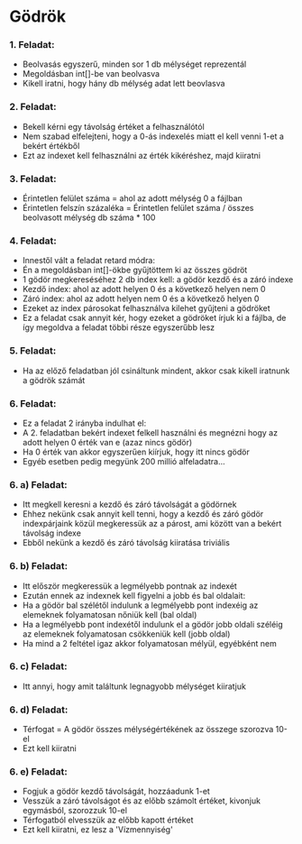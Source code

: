 # Gödrök

### 1. Feladat:
- Beolvasás egyszerű, minden sor 1 db mélységet reprezentál
- Megoldásban int[]-be van beolvasva
- Kikell iratni, hogy hány db mélység adat lett beovlasva

### 2. Feladat:
- Bekell kérni egy távolság értéket a felhasználótól
- Nem szabad elfelejteni, hogy a 0-ás indexelés miatt el kell venni 1-et a bekért értékből
- Ezt az indexet kell felhasználni az érték kikéréshez, majd kiiratni

### 3. Feladat:
- Érintetlen felület száma = ahol az adott mélység 0 a fájlban
- Érintetlen felszín százaléka = Érintetlen felület száma / összes beolvasott mélység db száma * 100

### 4. Feladat:
- Innestől vált a feladat retard módra:
- Én a megoldásban int[]-ökbe gyűjtöttem ki az összes gödröt
- 1 gödör megkereséséhez 2 db index kell: a gödör kezdő és a záró indexe
- Kezdő index: ahol az adott helyen 0 és a következő helyen nem 0
- Záró index: ahol az adott helyen nem 0 és a következő helyen 0
- Ezeket az index párosokat felhasználva kilehet gyűjteni a gödröket
- Ez a feladat csak annyit kér, hogy ezeket a gödröket írjuk ki a fájlba, de így megoldva a feladat többi része egyszerűbb lesz

### 5. Feladat:
- Ha az előző feladatban jól csináltunk mindent, akkor csak kikell iratnunk a gödrök számát

### 6. Feladat:
- Ez a feladat 2 irányba indulhat el:
- A 2. feladatban bekért indexet felkell használni és megnézni hogy az adott helyen 0 érték van e (azaz nincs gödör)
- Ha 0 érték van akkor egyszerűen kiírjuk, hogy itt nincs gödör
- Egyéb esetben pedig megyünk 200 millió alfeladatra...

### 6. a) Feladat:
- Itt megkell keresni a kezdő és záró távolságát a gödörnek
- Ehhez nekünk csak annyit kell tenni, hogy a kezdő és záró gödör indexpárjaink közül megkeressük az a párost, ami között van a bekért távolság indexe
- Ebből nekünk a kezdő és záró távolság kiiratása triviális

### 6. b) Feladat:
- Itt először megkeressük a legmélyebb pontnak az indexét
- Ezután ennek az indexnek kell figyelni a jobb és bal oldalait:
- Ha a gödör bal szélétől indulunk a legmélyebb pont indexéig az elemeknek folyamatosan nőniük kell (bal oldal)
- Ha a legmélyebb pont indexétől indulunk el a gödör jobb oldali széléig az elemeknek folyamatosan csökkeniük kell (jobb oldal)
- Ha mind a 2 feltétel igaz akkor folyamatosan mélyül, egyébként nem

### 6. c) Feladat:
- Itt annyi, hogy amit találtunk legnagyobb mélységet kiiratjuk

### 6. d) Feladat:
- Térfogat = A gödör összes mélységértékének az összege szorozva 10-el
- Ezt kell kiiratni

### 6. e) Feladat:
- Fogjuk a gödör kezdő távolságát, hozzáadunk 1-et
- Vesszük a záró távolságot és az előbb számolt értéket, kivonjuk egymásból, szorozzuk 10-el
- Térfogatból elvesszük az előbb kapott értéket
- Ezt kell kiiratni, ez lesz a 'Vízmennyiség'